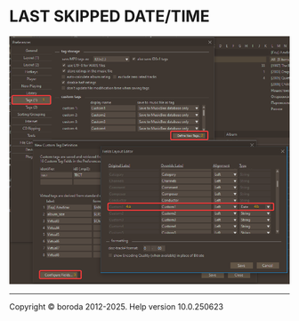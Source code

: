 # LAST SKIPPED DATE/TIME

![Image](lib/conf-field.png)

***

Copyright © boroda 2012-2025. Help version 10.0.250623
